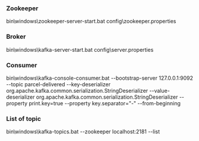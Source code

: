 ### Zookeeper
bin\windows\zookeeper-server-start.bat config\zookeeper.properties

### Broker
bin\windows\kafka-server-start.bat config\server.properties

### Consumer
bin\windows\kafka-console-consumer.bat --bootstrap-server 127.0.0.1:9092 --topic parcel-delivered --key-deserializer org.apache.kafka.common.serialization.StringDeserializer --value-deserializer org.apache.kafka.common.serialization.StringDeserializer --property print.key=true --property key.separator="-" --from-beginning

### List of topic
bin\windows\kafka-topics.bat --zookeeper localhost:2181 --list 
